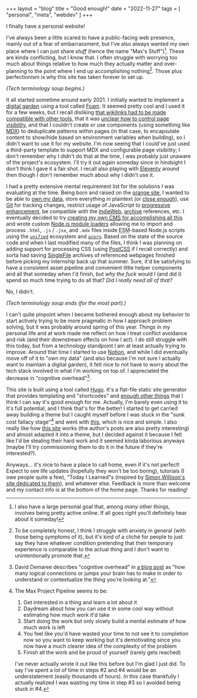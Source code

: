 +++
layout = "blog"
title = "Good enough!"
date = "2022-11-27"
tags = [
  "personal",
  "meta",
  "webdev"
]
+++

I finally have a personal website!

<!--more-->

I've always been a little scared to have a public-facing web presence, mainly out of a fear of embarrassment, but I've also always wanted my own place where I can just share _stuff_ (hence the name "Max's Stuff")[^0]. These are kinda conflicting, but I know that. I often struggle with worrying too much about things relative to how much they actually matter and over-planning to the point where I end up accomplishing nothing[^1]. Those plus perfectionism is why this site has taken forever to set up.

[^0]: I also have a large personal goal that, among _many_ other things, involves being pretty active online. If all goes right you'll definitely hear about it someday!

[^1]: To be completely honest, I think I struggle with anxiety in general (with those being symptoms of it), but it's kind of a cliché for people to just say they have whatever condition pretending that their temporary experience is comparable to the actual thing and I don't want to unintentionally promote that.

_(Tech terminology soup begins.)_

It all started sometime around early 2021. I initially wanted to implement a [digital garden](https://maggieappleton.com/garden-history) using a tool called [Foam](https://foambubble.github.io/foam/). It seemed pretty cool and I used it for a few weeks, but I recall disliking [that wikilinks had to be made compatible with other tools](https://foambubble.github.io/foam/user/features/wikilinks#markdown-compatibility), that it was [unclear how to control page visibility](https://github.com/foambubble/foam/issues/149), and that I couldn't create or use components (using something like [MDX](https://mdxjs.com)) to deduplicate patterns within pages (in that case, to encapsulate content to show/hide based on environment variables when building), so I didn't want to use it for my website. I'm now seeing that I could've just used a third-party template to support MDX and configurable page visibility; I don't remember why I didn't do that at the time, I was probably just unaware of the project's ecosystem. I'll try it out again someday since in hindsight I don't think I gave it a fair shot. I recall also playing with [Eleventy](https://www.11ty.dev) around then though I don't remember much about why I didn't use it.

I had a pretty extensive mental requirement list for the solutions I was evaluating at the time. Being born and raised on the [orange site](https://news.ycombinator.com), I wanted to be able to [own my data](https://indieweb.org/own_your_data), store everything in plaintext (or [close enough](https://en.wikipedia.org/wiki/Markdown)), use [Git](https://git-scm.com) for tracking changes, restrict usage of JavaScript to [progressive enhancement](https://en.wikipedia.org/wiki/Progressive_enhancement), be compatible with the [IndieWeb](https://indieweb.org/Category:building-blocks), [archive](https://www.gwern.net/Archiving-URLs) references, etc. I eventually decided to try [creating my own <abbr title="content management system">CMS</abbr> for accomplishing all this](https://github.com/themaxdavitt/hast-stuff) and wrote custom [Node.js module loaders](https://nodejs.org/docs/latest-v18.x/api/esm.html#loaders) allowing me to import and process `.html`, `.js` / `.jsx`, and `.mdx` files inside <abbr title="EcmaScript module">ESM</abbr>-based Node.js scripts using the [`unified`](https://unifiedjs.com) ecosystem and [`acorn`](https://github.com/acornjs/acorn). Based on the state of the source code and when I last modified many of the files, I think I was planning on adding support for processing CSS (using [PostCSS](https://postcss.org) if I recall correctly) and sorta had saving [SingleFile](https://github.com/gildas-lormeau/SingleFile) archives of referenced webpages finished before picking my internship back up that summer. Sure, it'd be satisfying to have a consistent asset pipeline and convenient little helper components and all that someday when I'd finish, but _why the fuck_ would I (and did I) spend so much time trying to do all that? _Did I really need all of that?_ 

No, I didn't.

_(Tech terminology soup ends (for the most part).)_

I can't quite pinpoint when I became bothered enough about my behavior to start actively trying to be more pragmatic in how I approach problem solving, but it was probably around spring of this year. Things in my personal life and at work made me reflect on how I treat conflict avoidance and risk (and their downstream effects on how I act). I do still struggle with this today, but from a technology standpoint I am at least actually trying to improve. Around that time I started to use [Notion](https://www.notion.so), and while I did eventually move off of it to "own my data" (and also because I'm not sure I actually want to maintain a digital garden), it felt nice to not have to worry about the tech stack involved in what I'm working on top of. I appreciated the decrease in "cognitive overhead"[^2].

[^2]: David Demaree describes "cognitive overhead" in [a blog post](https://web.archive.org/web/20210327093208/https://log.demaree.me/notes/2011/google-and-cognitive-overhead/) as "how many logical connections or jumps your brain has to make in order to understand or contextualize the thing you’re looking at."

This site is built using a tool called [Hugo](https://gohugo.io). It's a flat-file static site generator that provides templating and "shortcodes" and [enough other things](https://gohugo.io/about/features/) that I think I can say it's good enough for me. Actually, I'm barely even using it to it's full potential, and I think that's for the better! I started to get carried away building a theme but I caught myself before I was stuck in the "sunk cost fallacy stage"[^3] and went with [this](https://themes.gohugo.io/themes/hugo-bearblog/), which is nice and simple. I also really like how [this site](https://seirdy.one) works (the author's posts are also pretty interesting) and almost adapted it into a theme, but I decided against it because I felt like I'd be stealing their hard work and it seemed kinda laborious anyways (maybe I'll try commissioning them to do it in the future if they're interested?).

[^3]: The Max Project Pipeline seems to be:

      1. Get interested in a thing and learn a lot about it
      2. Daydream about how you can use it in some cool way without estimating how much work it'd take
      3. Start doing the work but only slowly build a mental estimate of how much work is left
      4. You feel like you'd have wasted your time to not see it to completion now so you want to keep working but it's demotivating since you now have a much clearer idea of the complexity of the problem
      5. Finish all the work and be proud of yourself (rarely gets reached)

      I've never actually wrote it out like this before but I'm glad I just did. To say I've spent a lot of time in steps #2 and #4 would be an understatement (easily thousands of hours). In this case thankfully I actually realized I was wasting my time in step #3 so I avoided being stuck in #4.

Anyways... it's nice to have a place to call home, even if it's not perfect! Expect to see life updates (hopefully they won't be too boring), tutorials (I owe people quite a few), "Today I Learned"s (inspired by [Simon Willison's site dedicated to them](https://til.simonwillison.net)), and whatever else. Feedback is more than welcome and my contact info is at the bottom of the home page. Thanks for reading!

